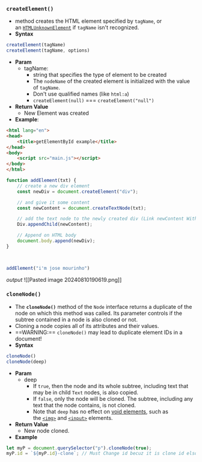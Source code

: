 ### `createElement()`
- method creates the HTML element specified by `tagName`, or an [`HTMLUnknownElement`](https://developer.mozilla.org/en-US/docs/Web/API/HTMLUnknownElement) if `tagName` isn't recognized.
- **Syntax**
```js
createElement(tagName)
createElement(tagName, options)
```
- **Param**
	- tagName: 
		- string that specifies the type of element to be created
		- The `nodeName` of the created element is initialized with the value of `tagName`.
		- Don't use qualified names (like `html:a`)
		- `createElement(null)` === `createElement("null")`
- **Return Value**
	- New Element was created
- **Example**:
```html
<html lang="en">
<head>
    <title>getElementById example</title>
</head>
<body>
    <script src="main.js"></script>
</body>
</html>
```
```js
function addElement(txt) {
    // create a new div element
    const newDiv = document.createElement("div"); 

    // and give it some content
    const newContent = document.createTextNode(txt);

    // add the text node to the newly created div (Link newContent With newDiv)
	Div.appendChild(newContent);

    // Append on HTML body
    document.body.append(newDiv);
}

  

addElement("i'm jose mourinho")
```
_output_
![[Pasted image 20240810190619.png]]


### `cloneNode()`
- The **`cloneNode()`** method of the `Node` interface returns a duplicate of the node on which this method was called. Its parameter controls if the subtree contained in a node is also cloned or not.
- Cloning a node copies all of its attributes and their values.
- ==WARNING:== `cloneNode()` may lead to duplicate element IDs in a document!
- **Syntax**
```js
cloneNode()
cloneNode(deep)
```
* **Param**
	* deep
		* If `true`, then the node and its whole subtree, including text that may be in child `Text` nodes, is also copied.
		* If `false`, only the node will be cloned. The subtree, including any text that the node contains, is not cloned.
		* Note that `deep` has no effect on [void elements](https://developer.mozilla.org/en-US/docs/Glossary/Void_element), such as the [`<img>`](https://developer.mozilla.org/en-US/docs/Web/HTML/Element/img) and [`<input>`](https://developer.mozilla.org/en-US/docs/Web/HTML/Element/input) elements.
* **Return Value**
	* New node cloned.
* **Example**
```js
let myP = document.querySelector("p").cloneNode(true);
myP.id = `${myP.id}-clone`; // Must Change id becuz it is clone id elso
```